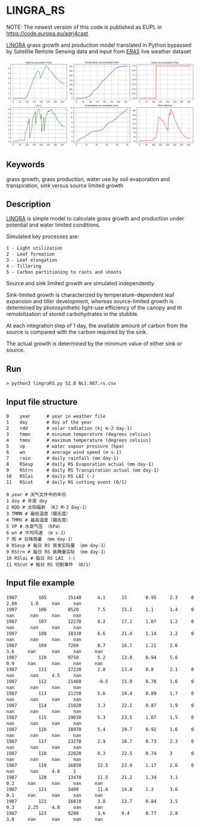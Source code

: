 # LINGRA_RS

NOTE: The newest version of this code is published as EUPL in https://code.europa.eu/agri4cast

 [LINGRA][1] grass growth and production model translated in Python bypassed by Satellite Remote Sensing data and input from [ERA5][2] live weather dataset

![output](https://github.com/YannChemin/LINGRA_RS/blob/master/Figure_1.png "LINGRA_RS output")

## Keywords
grass growth, grass production, water use by soil evaporation and transpiration, sink versus source limited growth

## Description
[LINGRA][1] is simple model to calculate grass growth and production under potential and water limited conditions. 

Simulated key processes are:

```
1 - Light utilization
2 - Leaf formation
3 - Leaf elongation
4 - Tillering
5 - Carbon partitioning to roots and shoots
```

Source and sink limited growth are simulated independently. 

Sink-limited growth is characterized by temperature-dependent leaf expansion and tiller development, whereas source-limited growth is determined by photosynthetic light-use efficiency of the canopy and th remobilization of stored carbohydrates in the stubble. 

At each integration step of 1 day, the available amount of carbon from the source is compared with the carbon required by the sink. 

The actual growth is determined by the minimum value of either sink or source.

## Run

```
> python3 lingraRS.py 52.0 NL1.987.rs.csv
```

## Input file structure

```
0    year      # year in weather file
1    doy       # doy of the year
2    rdd       # solar radiation (kj m-2 day-1)
3    tmmn      # minimum temperature (degrees celsius)
4    tmmx      # maximum temperature (degrees celsius)
5    vp        # water vapour pressure (kpa)
6    wn        # average wind speed (m s-1)
7    rain      # daily rainfall (mm day-1)
8    RSevp     # daily RS Evaporation actual (mm day-1)
9    RStrn     # daily RS Transpiration actual (mm day-1)
10   RSlai     # daily RS LAI (-)
11   RScut     # daily RS cutting event (0/1)

0 year # 天气文件中的年份
1 doy # 年度 doy
2 RDD # 太阳辐射 （KJ M-2 Day-1）
3 TMMN # 最低温度（摄氏度）
4 TMMX # 最高温度（摄氏度）
5 VP # 水蒸气压 （kPa）
6 wn # 平均风速 （m s-1）
7 雨 # 日降雨量 （mm day-1）
8 RSevp # 每日 RS 蒸发实际量 （mm day-1）
9 RStrn # 每日 RS 蒸腾量实际 （mm day-1）
10 RSlai # 每日 RS LAI （-）
11 RScut # 每日 RS 切割事件 （0/1）
```

## Input file example

```
1987        105        15140      4.1      15       0.95     2.3     0       2.08     1.8     nan     nan
1987        106        8520       7.5      15.1     1.1      1.4     0       nan      nan     nan     nan
1987        107        12270      9.2      17.1     1.07     1.2     0       nan      nan     nan     nan
1987        108        18330      8.6      21.4     1.14     2.2     0       nan      nan     nan     nan
1987        109        7260       8.7      16.7     1.21     2.6     3.6     nan      nan     nan     nan
1987        110        9750       5.2      13.8     0.94     5.6     0.9     nan      nan     nan     nan
1987        111        17220      2.8      13.4     0.8      2.1     0       nan      nan     4.5     nan
1987        112        21460      -0.5     15.9     0.78     1.6     0       nan      nan     nan     nan
1987        113        21250      5.6      19.4     0.89     1.7     0       nan      nan     nan     nan
1987        114        21820      3.3      22.1     0.87     1.9     0       nan      nan     nan     nan
1987        115        19030      5.3      23.5     1.07     1.5     0       nan      nan     nan     nan
1987        116        18970      5.4      19.7     0.92     1.6     0       nan      nan     nan     nan
1987        117        23270      2.9      18.7     0.73     2.3     0       nan      nan     nan     nan
1987        118        22820      8.3      22.5     0.74     3       0       nan      nan     nan     nan
1987        119        16850      12.5     23.9     1.17     2.6     0       nan      nan     4.8     1
1987        120        13470      11.5     21.2     1.34     3.1     0.2     nan      nan     nan     nan
1987        121        3400       11.6     14.8     1.3      3.6     0.1     nan      nan     nan     nan
1987        122        16810      3.8      13.7     0.84     3.5     0.3     2.25     4.8     nan     nan
1987        123        9280       3.6      9.4      0.77     2.8     3.8     nan      nan     nan     nan
```

[1]: https://models.pps.wur.nl/lingra-model-simple-grass-model-potential-and-water-limited-conditions 
[2]: https://www.ecmwf.int/en/forecasts/datasets/reanalysis-datasets/era5
